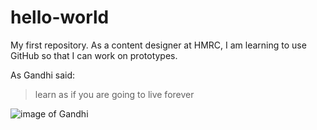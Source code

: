 # hello-world
My first repository. 
As a content designer at HMRC, I am learning to use GitHub so that I can work on prototypes.

As Gandhi said:
>learn as if you are going to live forever

![image of Gandhi](https://www.onthisday.com/images/people/mahatma-gandhi-medium.jpg)
